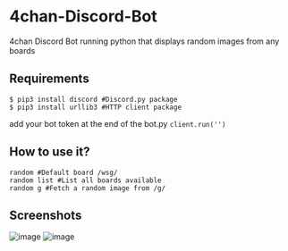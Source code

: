 # 4chan-Discord-Bot
4chan Discord Bot running python that displays random images from any boards

## Requirements
```shell
$ pip3 install discord #Discord.py package
$ pip3 install urllib3 #HTTP client package
```
add your bot token at the end of the bot.py
`client.run('')`

## How to use it?
```
random #Default board /wsg/
random list #List all boards available
random g #Fetch a random image from /g/
```
## Screenshots
![image](https://user-images.githubusercontent.com/33037084/120877187-54f49680-c5b5-11eb-843b-eeb6cf716c90.png)
![image](https://user-images.githubusercontent.com/33037084/120877159-31c9e700-c5b5-11eb-99a2-b2e4015bd0a3.png)

